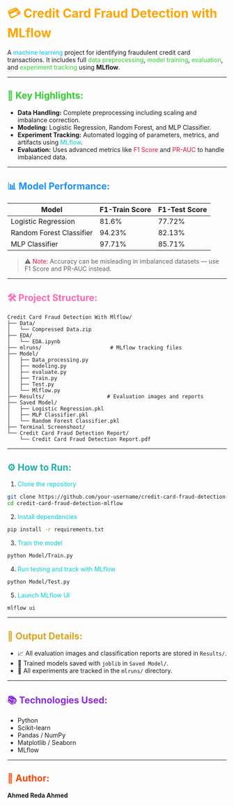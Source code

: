 # <span style="color:#FFA500;">💳 Credit Card Fraud Detection with MLflow</span>

A <span style="color:#00BFFF;">machine learning</span> project for identifying fraudulent credit card transactions. It includes full <span style="color:#32CD32;">data preprocessing</span>, <span style="color:#32CD32;">model training</span>, <span style="color:#32CD32;">evaluation</span>, and <span style="color:#32CD32;">experiment tracking</span> using **MLflow**.

---

## <span style="color:#32CD32;">🚀 Key Highlights:</span>  
- **Data Handling:** Complete preprocessing including scaling and imbalance correction.  
- **Modeling:** Logistic Regression, Random Forest, and MLP Classifier.  
- **Experiment Tracking:** Automated logging of parameters, metrics, and artifacts using <span style="color:#00CED1;">MLflow</span>.  
- **Evaluation:** Uses advanced metrics like <span style="color:#DC143C;">F1 Score</span> and <span style="color:#DC143C;">PR-AUC</span> to handle imbalanced data.

---

## <span style="color:#1E90FF;">📊 Model Performance:</span>  

| Model                   | F1-Train Score | F1-Test Score |
|------------------------|----------------|---------------|
| Logistic Regression     | 81.6%          | 77.72%        |
| Random Forest Classifier| 94.23%         | 82.13%        |
| MLP Classifier          | 97.71%         | 85.71%        |

> ⚠️ <span style="color:#DC143C;">Note:</span> Accuracy can be misleading in imbalanced datasets — use F1 Score and PR-AUC instead.

---

## <span style="color:#FF69B4;">🛠 Project Structure:</span>  
```
Credit Card Fraud Detection With Mlflow/
├── Data/
│   └── Compressed Data.zip
├── EDA/
│   └── EDA.ipynb
├── mlruns/                      # MLflow tracking files
├── Model/
│   ├── Data_processing.py
│   ├── modeling.py
│   ├── evaluate.py
│   ├── Train.py
│   ├── Test.py
│   └── Mlflow.py
├── Results/                    # Evaluation images and reports
├── Saved Model/
│   ├── Logistic Regression.pkl
│   ├── MLP Classifier.pkl
│   └── Random Forest Classifier.pkl
├── Terminal Screenshoot/
└── Credit Card Fraud Detection Report/
    └── Credit Card Fraud Detection Report.pdf
```

---

## <span style="color:#20B2AA;">⚙️ How to Run:</span>

1. <span style="color:#00CED1;">Clone the repository</span>  
```bash
git clone https://github.com/your-username/credit-card-fraud-detection-mlflow.git
cd credit-card-fraud-detection-mlflow
```

2. <span style="color:#00CED1;">Install dependencies</span>  
```bash
pip install -r requirements.txt
```

3. <span style="color:#00CED1;">Train the model</span>  
```bash
python Model/Train.py
```

4. <span style="color:#00CED1;">Run testing and track with MLflow</span>  
```bash
python Model/Test.py
```

5. <span style="color:#00CED1;">Launch MLflow UI</span>  
```bash
mlflow ui
```

---

## <span style="color:#DAA520;">📁 Output Details:</span>
- 📈 All evaluation images and classification reports are stored in `Results/`.
- 💾 Trained models saved with `joblib` in `Saved Model/`.
- 🧪 All experiments are tracked in the `mlruns/` directory.

---

## <span style="color:#8A2BE2;">📚 Technologies Used:</span>
- Python  
- Scikit-learn  
- Pandas / NumPy  
- Matplotlib / Seaborn  
- MLflow  

---

## <span style="color:#FF4500;">👤 Author:</span>  
**Ahmed Reda Ahmed**

